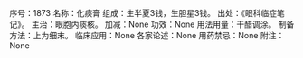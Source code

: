 序号：1873
名称：化痰膏
组成：生半夏3钱，生胆星3钱。
出处：《眼科临症笔记》。
主治：眼胞内痰核。
加减：None
功效：None
用法用量：干醋调涂。
制备方法：上为细末。
临床应用：None
各家论述：None
用药禁忌：None
附注：None
